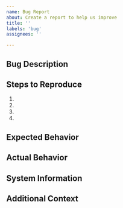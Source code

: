 ```yaml
---
name: Bug Report
about: Create a report to help us improve
title: ''
labels: 'bug'
assignees: ''

---
```


## Bug Description
<!-- Briefly describe the bug you are facing. -->

## Steps to Reproduce
<!-- List the steps to reproduce the bug. -->
1. 
2. 
3. 
4. 

## Expected Behavior
<!-- Describe what you expected to happen. -->

## Actual Behavior
<!-- Describe what actually happened. Include screenshots if applicable. -->

## System Information
<!-- Provide system information such as OS, browser, etc. -->

## Additional Context
<!-- Add any other context about the problem here. -->
